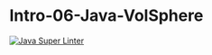 # Intro-06-Java-VolSphere
[![Java Super Linter](https://github.com/ICS4U-Programming-SantiagoHewettSH/Intro-06-Java-VolSphere/workflows/Java%20Super%20Linter/badge.svg)](https://github.com/ICS4U-Programming-SantiagoHewettSH/Intro-06-Java-VolSphere/actions)
